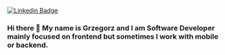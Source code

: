 [![Linkedin Badge](https://img.shields.io/badge/-Grzegorz_Kubiak-blue?style=flat-square&logo=Linkedin&logoColor=white&link=https://www.linkedin.com/in/grzegorz-kubiak/)](https://www.linkedin.com/in/grzegorz-kubiak/) 

### Hi there 👋 My name is Grzegorz and I am Software Developer mainly focused on frontend but sometimes I work with mobile or backend.

<!--
**gkubiak92/gkubiak92** is a ✨ _special_ ✨ repository because its `README.md` (this file) appears on your GitHub profile.
-->
